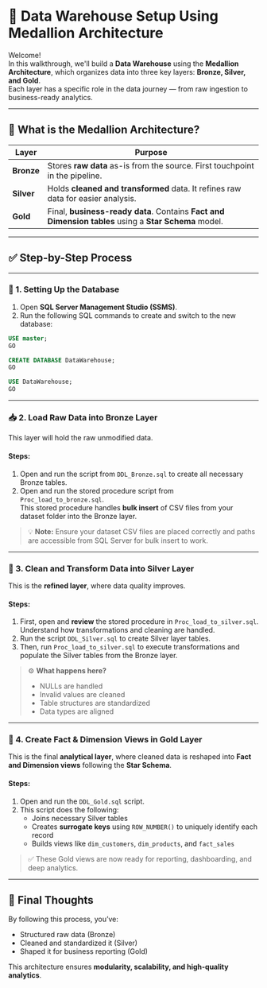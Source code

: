 
# 🔰 Data Warehouse Setup Using Medallion Architecture

Welcome!  
In this walkthrough, we'll build a **Data Warehouse** using the **Medallion Architecture**, which organizes data into three key layers: **Bronze, Silver, and Gold**.  
Each layer has a specific role in the data journey — from raw ingestion to business-ready analytics.

---

## 🔷 What is the Medallion Architecture?

| Layer      | Purpose                                                                 |
|------------|-------------------------------------------------------------------------|
| **Bronze** | Stores **raw data** as-is from the source. First touchpoint in the pipeline. |
| **Silver** | Holds **cleaned and transformed** data. It refines raw data for easier analysis. |
| **Gold**   | Final, **business-ready data**. Contains **Fact and Dimension tables** using a **Star Schema** model. |

---

## ✅ Step-by-Step Process

---

### 🧱 1. Setting Up the Database

1. Open **SQL Server Management Studio (SSMS)**.
2. Run the following SQL commands to create and switch to the new database:

```sql
USE master;
GO

CREATE DATABASE DataWarehouse;
GO

USE DataWarehouse;
GO
```

---

### 📥 2. Load Raw Data into Bronze Layer

This layer will hold the raw unmodified data.

#### Steps:

1. Open and run the script from `DDL_Bronze.sql` to create all necessary Bronze tables.
2. Open and run the stored procedure script from `Proc_load_to_bronze.sql`.  
   This stored procedure handles **bulk insert** of CSV files from your dataset folder into the Bronze layer.

> 💡 **Note:** Ensure your dataset CSV files are placed correctly and paths are accessible from SQL Server for bulk insert to work.

---

### 🧹 3. Clean and Transform Data into Silver Layer

This is the **refined layer**, where data quality improves.

#### Steps:

1. First, open and **review** the stored procedure in `Proc_load_to_silver.sql`. Understand how transformations and cleaning are handled.
2. Run the script `DDL_Silver.sql` to create Silver layer tables.
3. Then, run `Proc_load_to_silver.sql` to execute transformations and populate the Silver tables from the Bronze layer.

> ⚙️ **What happens here?**  
> - NULLs are handled  
> - Invalid values are cleaned  
> - Table structures are standardized  
> - Data types are aligned

---

### 🌟 4. Create Fact & Dimension Views in Gold Layer

This is the final **analytical layer**, where cleaned data is reshaped into **Fact and Dimension views** following the **Star Schema**.

#### Steps:

1. Open and run the `DDL_Gold.sql` script.
2. This script does the following:
   - Joins necessary Silver tables
   - Creates **surrogate keys** using `ROW_NUMBER()` to uniquely identify each record
   - Builds views like `dim_customers`, `dim_products`, and `fact_sales`

> ✅ These Gold views are now ready for reporting, dashboarding, and deep analytics.

---

## 🎯 Final Thoughts

By following this process, you’ve:
- Structured raw data (Bronze)
- Cleaned and standardized it (Silver)
- Shaped it for business reporting (Gold)

This architecture ensures **modularity, scalability, and high-quality analytics**.
